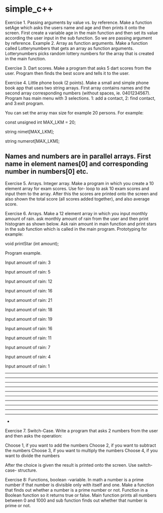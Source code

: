 # simple_c++
Exercise 1. Passing arguments by value vs. by reference. Make a function setAge which asks the users name and age and then prints it onto the screen. First create a variable age in the main function and then set its value according the user input in the sub function. So we are passing argument by reference.
Example 2. Array as function arguments. Make a function called Lotterynumbers that gets an array as function arguments. Lotterynumbers picks random lottery numbers for the array that is created in the main function.

Exercise 3. Dart scores. Make a program that asks 5 dart scores from the user. Program then finds the best score and tells it to the user.

Exercise 4. Little phone book (2 points). Make a small and simple phone book app that uses two string arrays. First array contains names and the second array corresponding numbers (without spaces, ie. 0401234567). Program has main menu with 3 selections. 1: add a contact, 2: find contact, and 3:exit program.

You can set the array max size for example 20 persons. For example:

const unsigned int MAX_LKM = 20;

string nimet[MAX_LKM];

string numerot[MAX_LKM];

Names and numbers are in parallel arrays. First name in element names[0] and corresponding number in numbers[0] etc.
---------------------------------------------------------------------------------------------------------------------

Exercise 5. Arrays. Integer array. Make a program in which you create a 10 element array for exam scores. Use for- loop to ask 10 exam scores and input them to the array. After this the scores are printed onto the screen and also shown the total score (all scores added together), and also average score. 

Exercise 6. Arrays. Make a 12 element array in which you input monthly amount of rain. ask monthly amount of rain from the user and then print histogram as shown below. Ask rain amount in main function and print stars in the sub function which is called in the main program. Prototyping for example:

void printStar (int amount);

Program example.

Input amount of rain: 3

Input amount of rain: 5

Input amount of rain: 12

Input amount of rain: 16

Input amount of rain: 21

Input amount of rain: 18

Input amount of rain: 19

Input amount of rain: 16

Input amount of rain: 11

Input amount of rain: 7

Input amount of rain: 4

Input amount of rain: 1

***

*****

************

****************

********************

******************

*******************

***********

*******

****

*

Exercise 7. Switch-Case. Write a program that asks 2 numbers from  the user and then asks the operation:

Choose 1, if you want to add the numbers
Choose 2, if you want to subtract the numbers
Choose 3, if you want to multiply the numbers
Choose 4, if you want to divide the numbers

After the choice is given the result is printed onto the screen. Use switch-case- structure.

Exercise 8: Functions, boolean -variable. In math a number is a prime number if that number is divisible only with itself and one. Make a function that finds out whether a number is a prime number or not. Function in a Boolean function so it returns true or false. Main function prints all numbers between 0 and 1000 and sub function finds out whether that number is prime or not.




